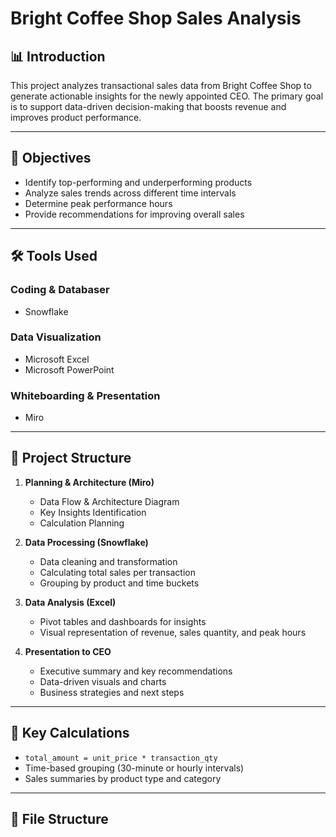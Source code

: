 # Bright Coffee Shop Sales Analysis

## 📊 Introduction

This project analyzes transactional sales data from Bright Coffee Shop to generate actionable insights for the newly appointed CEO. The primary goal is to support data-driven decision-making that boosts revenue and improves product performance.

---

## 🎯 Objectives

- Identify top-performing and underperforming products  
- Analyze sales trends across different time intervals  
- Determine peak performance hours  
- Provide recommendations for improving overall sales  

---

## 🛠 Tools Used

### Coding & Databaser  
- Snowflake    

### Data Visualization
- Microsoft Excel  
- Microsoft PowerPoint  

### Whiteboarding & Presentation
- Miro     

---

## 🧱 Project Structure

1. **Planning & Architecture (Miro)**
   - Data Flow & Architecture Diagram
   - Key Insights Identification
   - Calculation Planning

2. **Data Processing (Snowflake)**
   - Data cleaning and transformation
   - Calculating total sales per transaction
   - Grouping by product and time buckets

3. **Data Analysis (Excel)**
   - Pivot tables and dashboards for insights
   - Visual representation of revenue, sales quantity, and peak hours

4. **Presentation to CEO**
   - Executive summary and key recommendations
   - Data-driven visuals and charts
   - Business strategies and next steps

---

## 🧮 Key Calculations

- `total_amount = unit_price * transaction_qty`
- Time-based grouping (30-minute or hourly intervals)
- Sales summaries by product type and category

---

## 📁 File Structure

